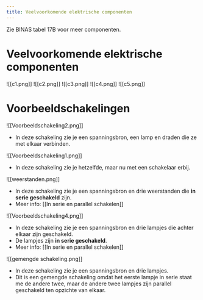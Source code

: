```yaml
---
title: Veelvoorkomende elektrische componenten
---
```

Zie BINAS tabel 17B voor meer componenten.
# Veelvoorkomende elektrische componenten

![[c1.png]]
![[c2.png]]
![[c3.png]]
![[c4.png]]
![[c5.png]]
# Voorbeeldschakelingen
![[Voorbeeldschakeling2.png]]
- In deze schakeling zie je een spanningsbron, een lamp en draden die ze met elkaar verbinden.

![[Voorbeeldschakeling1.png]]
- In deze schakeling zie je hetzelfde, maar nu met een schakelaar erbij.

![[weerstanden.png]]
- In deze schakeling zie je een spanningsbron en drie weerstanden die **in serie geschakeld** zijn.
- Meer info: [[In serie en parallel schakelen]]

![[Voorbeeldschakeling4.png]]
- In deze schakeling zie je een spanningsbron en drie lampjes die achter elkaar zijn geschakeld.
- De lampjes zijn **in serie geschakeld**.
- Meer info: [[In serie en parallel schakelen]]

![[gemengde schakeling.png]]
- In deze schakeling zie je een spanningsbron en drie lampjes.
- Dit is een gemengde schakeling omdat het eerste lampje in serie staat me de andere twee, maar de andere twee lampjes zijn parallel geschakeld ten opzichte van elkaar.

